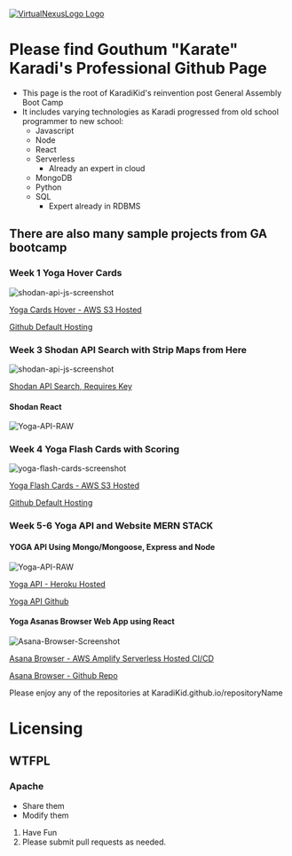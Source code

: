 
[![VirtualNexusLogo Logo](VN_Logo.png)](http://virtualnex.us)

# Please find Gouthum "Karate" Karadi's Professional Github Page
* This page is the root of KaradiKid's reinvention post General Assembly Boot Camp
* It includes varying technologies as Karadi progressed from old school programmer to new school:
    + Javascript
    + Node
    + React
    + Serverless
        - Already an expert in cloud
    + MongoDB
    + Python
    + SQL
        - Expert already in RDBMS

## There are also many sample projects from GA bootcamp

### Week 1 Yoga Hover Cards

![shodan-api-js-screenshot](./Yoga.ommygod.com.png)

[Yoga Cards Hover - AWS S3 Hosted](http://yoga.ommygod.com)

[Github Default Hosting](https://karadikid.github.io/sivananda-card)

### Week 3 Shodan API Search with Strip Maps from Here

![shodan-api-js-screenshot](./shodan-api-here-screenshot.png)

[Shodan API Search, Requires Key](https://karadikid.github.io/shodan-api-js)

#### Shodan React
![Yoga-API-RAW](./shodan-react-screenshot.png)

### Week 4 Yoga Flash Cards with Scoring
![yoga-flash-cards-screenshot](./Yoga-Flash-Cards.png)

[Yoga Flash Cards - AWS S3 Hosted](http://cards.ommygod.com)

[Github Default Hosting](https://karadikid.github.io/flash-cards)

### Week 5-6 Yoga API and Website MERN STACK

#### YOGA API Using Mongo/Mongoose, Express and Node
![Yoga-API-RAW](./yoga-api-raw-screenshot.png)

[Yoga API - Heroku Hosted](https://yogapi.herokuapp.com)

[Yoga API Github](https://github.com/karadikid/yoga-api)

#### Yoga Asanas Browser Web App using React
![Asana-Browser-Screenshot](./asana-browser-screenshot.png)

[Asana Browser - AWS Amplify Serverless Hosted CI/CD](https://asanas.ommygod.com/)

[Asana Browser - Github Repo](https://github.com/karadikid/asana-browser)


Please enjoy any of the repositories at KaradiKid.github.io/repositoryName

# Licensing
## WTFPL
### Apache

- Share them
- Modify them

1. Have Fun
2. Please submit pull requests as needed.
